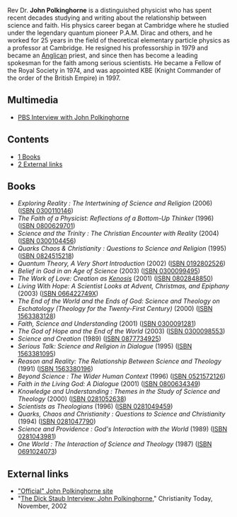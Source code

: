 Rev Dr. **John Polkinghorne** is a distinguished physicist who has
spent recent decades studying and writing about the relationship
between science and faith. His physics career began at Cambridge
where he studied under the legendary quantum pioneer P.A.M. Dirac
and others, and he worked for 25 years in the field of theoretical
elementary particle physics as a professor at Cambridge. He
resigned his professorship in 1979 and became an
[Anglican](Anglicanism "Anglicanism") priest, and since then has
become a leading spokesman for the faith among serious scientists.
He became a Fellow of the Royal Society in 1974, and was appointed
KBE (Knight Commander of the order of the British Empire) in 1997.

## Multimedia

-   [PBS Interview with John Polkinghorne](http://publicradio.org/tools/media/player/speakingoffaith/20050310_quarks)

## Contents

-   [1 Books](#Books)
-   [2 External links](#External_links)

## Books

-   *Exploring Reality : The Intertwining of Science and Religion*
    (2006)
    ([ISBN 0300110146](http://www.theopedia.com/Special:BookSources/0300110146))
-   *The Faith of a Physicist: Reflections of a Bottom-Up Thinker*
    (1996)
    ([ISBN 0800629701](http://www.theopedia.com/Special:BookSources/0800629701))
-   *Science and the Trinity : The Christian Encounter with Reality*
    (2004)
    ([ISBN 0300104456](http://www.theopedia.com/Special:BookSources/0300104456))
-   *Quarks Chaos & Christianity : Questions to Science and Religion*
    (1995)
    ([ISBN 0824515218](http://www.theopedia.com/Special:BookSources/0824515218))
-   *Quantum Theory, A Very Short Introduction* (2002)
    ([ISBN 0192802526](http://www.theopedia.com/Special:BookSources/0192802526))
-   *Belief in God in an Age of Science* (2003)
    ([ISBN 0300099495](http://www.theopedia.com/Special:BookSources/0300099495))
-   *The Work of Love: Creation as [Kenosis](Kenosis "Kenosis")*
    (2001)
    ([ISBN 0802848850](http://www.theopedia.com/Special:BookSources/0802848850))
-   *Living With Hope: A Scientist Looks at Advent, Christmas, and Epiphany*
    (2003)
    ([ISBN 066422749X](http://www.theopedia.com/Special:BookSources/066422749X))
-   *The End of the World and the Ends of God: Science and Theology on Eschatology (Theology for the Twenty-First Century)*
    (2000)
    ([ISBN 1563383128](http://www.theopedia.com/Special:BookSources/1563383128))
-   *Faith, Science and Understanding* (2001)
    ([ISBN 0300091281](http://www.theopedia.com/Special:BookSources/0300091281))
-   *The God of Hope and the End of the World* (2003)
    ([ISBN 0300098553](http://www.theopedia.com/Special:BookSources/0300098553))
-   *Science and Creation* (1989)
    ([ISBN 0877734925](http://www.theopedia.com/Special:BookSources/0877734925))
-   *Serious Talk: Science and Religion in Dialogue* (1995)
    ([ISBN 1563381095](http://www.theopedia.com/Special:BookSources/1563381095))
-   *Reason and Reality: The Relationship Between Science and Theology*
    (1991)
    ([ISBN 1563380196](http://www.theopedia.com/Special:BookSources/1563380196))
-   *Beyond Science : The Wider Human Context* (1996)
    ([ISBN 0521572126](http://www.theopedia.com/Special:BookSources/0521572126))
-   *Faith in the Living God: A Dialogue* (2001)
    ([ISBN 0800634349](http://www.theopedia.com/Special:BookSources/0800634349))
-   *Knowledge and Understanding : Themes in the Study of Science and Theology*
    (2000)
    ([ISBN 0281052638](http://www.theopedia.com/Special:BookSources/0281052638))
-   *Scientists as Theologians* (1996)
    ([ISBN 0281049459](http://www.theopedia.com/Special:BookSources/0281049459))
-   *Quarks, Chaos and Christianity : Questions to Science and Christianity*
    (1994)
    ([ISBN 0281047790](http://www.theopedia.com/Special:BookSources/0281047790))
-   *Science and Providence : God's Interaction with the World*
    (1989)
    ([ISBN 0281043981](http://www.theopedia.com/Special:BookSources/0281043981))
-   *One World : The Interaction of Science and Theology* (1987)
    ([ISBN 0691024073](http://www.theopedia.com/Special:BookSources/0691024073))

## External links

-   ["Official" John Polkinghorne site](http://www.polkinghorne.org/)
-   "[The Dick Staub Interview: John Polkinghorne](http://www.christianitytoday.com/ct/2002/novemberweb-only/11-4-21.0.html),"
    Christianity Today, November, 2002



